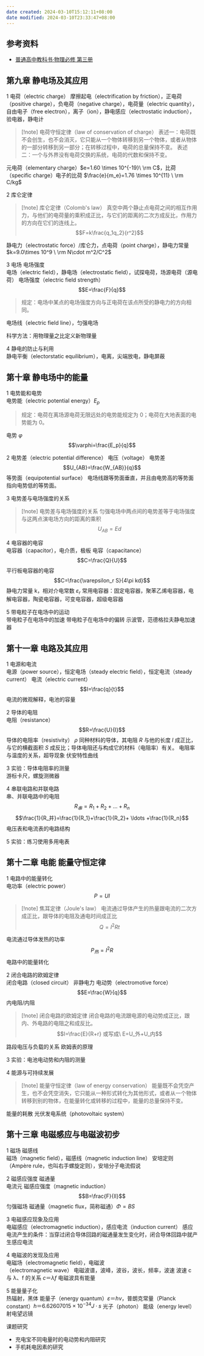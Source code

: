 ```yaml
---
date created: 2024-03-10T15:12:11+08:00
date modified: 2024-03-10T23:33:47+08:00
---
```


## 参考资料

- [普通高中教科书·物理必修 第三册](https://basic.smartedu.cn/tchMaterial/detail?contentType=assets_document&contentId=dcd8cc6b-5380-4008-a2d0-a061f24d34dd&catalogType=tchMaterial&subCatalog=tchMaterial)

## 第九章 静电场及其应用  

1 电荷（electric charge）
摩擦起电（electrification by friction），正电荷（positive charge），负电荷（negative charge），电荷量（electric quantity），自由电子（free electron），离子（ion），静电感应（electrostatic induction），验电器，静电计

>[!note] 电荷守恒定律（law of conservation of charge）
>表述一：电荷既不会创生，也不会消灭，它只能从一个物体转移到另一个物体，或者从物体的一部分转移到另一部分；在转移过程中，电荷的总量保持不变。
>表述二：一个与外界没有电荷交换的系统，电荷的代数和保持不变。

元电荷（elementary charge）$e=1.60 \times 10^{-19}\ \rm C$，比荷（specific charge）电子的比荷 $\frac{e}{m_e}=1.76 \times 10^{11} \ \rm C/kg$

2 库仑定律  

> [!note] 库仑定律（Colomb's law）
> 真空中两个静止点电荷之间的相互作用力，与他们的电荷量的乘积成正比，与它们的距离的二次方成反比，作用力的方向在它们的连线上。
> $$F=k\frac{q_1q_2}{r^2}$$

静电力（electrostatic force）/库仑力，点电荷（point charge），静电力常量 $k=9.0\times 10^9 \ \rm N\cdot m^2/C^2$

3 电场 电场强度  
电场（electric field），静电场（electrostatic field），试探电荷，场源电荷（源电荷）
电场强度（electric field strength）
$$E=\frac{F}{q}$$
> 规定：电场中某点的电场强度方向与正电荷在该点所受的静电力的方向相同。

电场线（electric field line），匀强电场

科学方法：用物理量之比定义新物理量

4 静电的防止与利用  
静电平衡（electorstatic equilibrium），电离，尖端放电，静电屏蔽

## 第十章 静电场中的能量  

1 电势能和电势  
电势能（electric potential energy）$E_p$

> 规定：电荷在离场源电荷无限远处的电势能规定为 0；电荷在大地表面的电势能为 0。

电势 $\varphi$
$$\varphi=\frac{E_p}{q}$$

2 电势差（electric potential difference）
电压（voltage）
电势差 $$U_{AB}=\frac{W_{AB}}{q}$$
等势面（equipotential surface）
电场线跟等势面垂直，并且由电势高的等势面指向电势低的等势面。

3 电势差与电场强度的关系  

> [!note] 电势差与电场强度的关系
> 匀强电场中两点间的电势差等于电场强度与这两点演电场方向的距离的乘积
> $$U_{AB}=Ed$$

4 电容器的电容  
电容器（capacitor），电介质，极板
电容（capacitance）
$$C=\frac{Q}{U}$$
平行板电容器的电容
$$C=\frac{\varepsilon_r S}{4\pi kd}$$
静电力常量 k，相对介电常数 $\varepsilon_r$
常用电容器：固定电容器，聚苯乙烯电容器，电解电容器，陶瓷电容器，可变电容器，超级电容器

5 带电粒子在电场中的运动  
带电粒子在电场中的加速
带电粒子在电场中的偏转
示波管，范德格拉夫静电加速器

## 第十一章 电路及其应用  

1 电源和电流  
电源（power source），恒定电场（steady electric field），恒定电流（steady current）
电流（electric current）
$$I=\frac{q}{t}$$
电流的微观解释，电池的容量

2 导体的电阻  
电阻（resistance）
$$R=\frac{U}{I}$$
导体的电阻率（resistivity） $ρ$
同种材料的导体，其电阻 $R$ 与他的长度 $l$ 成正比，与它的横截面积 $S$ 成反比；导体电阻还与构成它的材料（电阻率）有关。
电阻率与温度的关系，超导现象
伏安特性曲线

3 实验：导体电阻率的测量  
游标卡尺，螺旋测微器

4 串联电路和并联电路  
串、并联电路中的电阻
$$R_串=R_1+R_2+ \ldots + R_n$$
$$\frac{1}{R_并}=\frac{1}{R_1}+\frac{1}{R_2}+ \ldots +\frac{1}{R_n}$$
电压表和电流表的电路结构

5 实验：练习使用多用电表  

## 第十二章 电能 能量守恒定律  

1 电路中的能量转化  
电功率（electric power）
$$P=UI$$
> [!note] 焦耳定律（Joule's law）
> 电流通过导体产生的热量跟电流的二次方成正比，跟导体的电阻及通电时间成正比
> $$Q=I^2Rt$$

电流通过导体发热的功率
$$P_热=I^2R$$
电路中的能量转化

2 闭合电路的欧姆定律  
闭合电路（closed circuit）
非静电力
电动势（electromotive force）
$$E=\frac{W}{q}$$
内电阻/内阻

> [!note] 闭合电路的欧姆定律
> 闭合电路的电流跟电源的电动势成正比，跟内、外电路的电阻之和成反比。
> $$I=\frac{E}{R+r} 或写成\ E=U_外+U_内$$

路段电压与负载的关系
欧姆表的原理

3 实验：电池电动势和内阻的测量

4 能源与可持续发展

> [!note] 能量守恒定律（law of energy conservation）
> 能量既不会凭空产生，也不会凭空消失，它只能从一种形式转化为其他形式，或者从一个物体转移到别的物体，在能量转化或转移的过程中，能量的总量保持不变。

能量的耗散
光伏发电系统（photovoltaic system）

## 第十三章 电磁感应与电磁波初步  

1 磁场 磁感线  
磁场（magnetic field），磁感线（magnetic induction line）
安培定则（Ampère rule，也叫右手螺旋定则），安培分子电流假说

2 磁感应强度 磁通量  
电流元
磁感应强度（magnetic induction）
$$B=\frac{F}{Il}$$
匀强磁场
磁通量（magnetic flux，简称磁通）$\Phi=BS$

3 电磁感应现象及应用  
电磁感应（electromagnetic induction），感应电流（induction current）
感应电流产生的条件：当穿过闭合导体回路的磁通量发生变化时，闭合导体回路中就产生感应电流

4 电磁波的发现及应用  
电磁场（electromagnetic field），电磁波  
（electromagnetic wave）
电磁波谱，波峰，波谷，波长，频率，波速
波速 c 与 λ、f 的关系 $c＝\lambda f$
电磁波具有能量

5 能量量子化  
热辐射，黑体
能量子（energy quantum）$ε ＝ hν$，普朗克常量（Planck constant）$h ＝ 6.626 070 15×10^{-34} J·s$
光子（photon）
能级（energy level）
射电望远镜

课题研究  
- 充电宝不同电量时的电动势和内阻研究
- 手机耗电因素的研究
